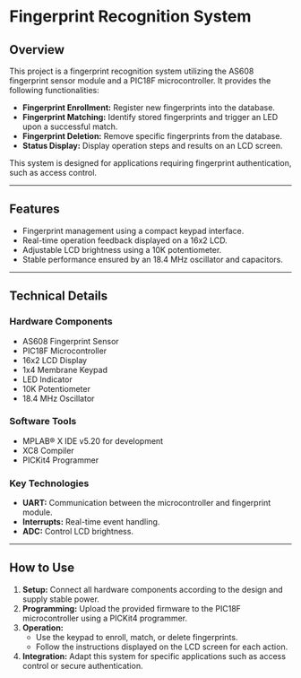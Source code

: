 # Fingerprint Recognition System

## Overview
This project is a fingerprint recognition system utilizing the AS608 fingerprint sensor module and a PIC18F microcontroller. It provides the following functionalities:
- **Fingerprint Enrollment:** Register new fingerprints into the database.
- **Fingerprint Matching:** Identify stored fingerprints and trigger an LED upon a successful match.
- **Fingerprint Deletion:** Remove specific fingerprints from the database.
- **Status Display:** Display operation steps and results on an LCD screen.

This system is designed for applications requiring fingerprint authentication, such as access control.

---

## Features
- Fingerprint management using a compact keypad interface.
- Real-time operation feedback displayed on a 16x2 LCD.
- Adjustable LCD brightness using a 10K potentiometer.
- Stable performance ensured by an 18.4 MHz oscillator and capacitors.

---

## Technical Details
### Hardware Components
- AS608 Fingerprint Sensor
- PIC18F Microcontroller
- 16x2 LCD Display
- 1x4 Membrane Keypad
- LED Indicator
- 10K Potentiometer
- 18.4 MHz Oscillator

### Software Tools
- MPLAB® X IDE v5.20 for development
- XC8 Compiler
- PICKit4 Programmer

### Key Technologies
- **UART:** Communication between the microcontroller and fingerprint module.
- **Interrupts:** Real-time event handling.
- **ADC:** Control LCD brightness.

---

## How to Use
1. **Setup:** Connect all hardware components according to the design and supply stable power.
2. **Programming:** Upload the provided firmware to the PIC18F microcontroller using a PICKit4 programmer.
3. **Operation:**
   - Use the keypad to enroll, match, or delete fingerprints.
   - Follow the instructions displayed on the LCD screen for each action.
4. **Integration:** Adapt this system for specific applications such as access control or secure authentication.
